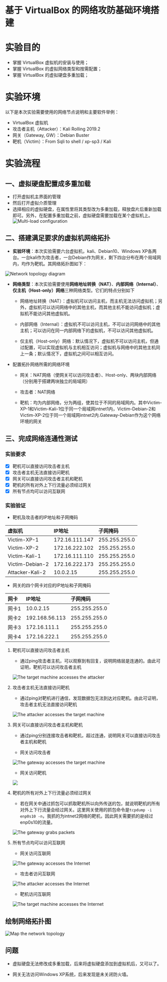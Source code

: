 # 基于 VirtualBox 的网络攻防基础环境搭建

# 实验目的

+ 掌握 VirtualBox 虚拟机的安装与使用；
+ 掌握 VirtualBox 的虚拟网络类型和按需配置；
+ 掌握 VirtualBox 的虚拟硬盘多重加载；

# 实验环境
以下是本次实验需要使用的网络节点说明和主要软件举例：

+ VirtualBox 虚拟机
+ 攻击者主机（Attacker）：Kali Rolling 2019.2
+ 网关（Gateway, GW）：Debian Buster
+ 靶机（Victim）：From Sqli to shell / xp-sp3 / Kali

# 实验流程

## 一、虚拟硬盘配置成多重加载

+ 打开虚拟机主界面的管理
+ 然后打开虚拟介质管理
+ 选择相应的虚拟硬盘，在属性里将其类型改为多重加载，释放盘片后重新加载即可。另外，在配置多重加载之前，虚拟硬盘需要加载在某个虚拟机上。
![Multi-load configuration](./%E5%9B%BE%E7%89%87/多重加载配置.png)

## 二、搭建满足要求的虚拟机网络拓扑

+ **实验环境**：本次实验需要六台虚拟机，kali、Debian10、Windows XP各两台。一台kali作为攻击者，一台Debian作为网关，剩下四台分布在两个局域网内，均作为靶机。其网络拓扑图如下：

![Network topology diagram](./%E5%9B%BE%E7%89%87/%E7%BD%91%E7%BB%9C%E6%8B%93%E6%89%91%E5%9B%BE.png)

+ **网络类型**：本次实验需要使用**网络地址转换（NAT）**、**内部网络（Internal）**、**仅主机（Host-only）网络**三种网络类型。它们的特点分别如下

    + 网络地址转换（NAT）：虚拟机可以访问主机，而主机无法访问虚拟机；另外，虚拟机可以访问网络中的其他主机，而其他主机不能访问虚拟机；虚拟机不能访问其他虚拟机。

    + 内部网络（Internal）：虚拟机不可以访问主机，不可以访问网络中的其他主机；可以访问在同一内部网络下的虚拟机，不可以访问其他虚拟机。

    + 仅主机（Host-only）网络：默认情况下，虚拟机不可以访问主机，但通过配置，可以实现虚拟机与主机相互访问；虚拟机与网络中的其他主机同上一条；默认情况下，虚拟机之间可以相互访问。

+ 配置拓扑网络所需的网络环境

    + 网关：NAT网络（使网关可以访问攻击者）、Host-only、两块内部网络（分别用于搭建两块独立的局域网）

    + 攻击者：NAT网络

    + 靶机：均为内部网络，分为两组，使其位于不同的局域网内。其中Victim-XP-1和Victim-Kali-1位于同一个局域网intnet1内，Victim-Debian-2和Victim-XP-2位于同一个局域网intnet2内.Gateway-Debian作为这个网络环境的网关

## 三、完成网络连通性测试

### 实验要求

- [x] 靶机可以直接访问攻击者主机
- [x] 攻击者主机无法直接访问靶机
- [x] 网关可以直接访问攻击者主机和靶机
- [x] 靶机的所有对外上下行流量必须经过网关
- [x] 所有节点均可以访问互联网

### 实验验证

+ 靶机及攻击者的IP地址和子网掩码

| 虚拟机 | IP地址 | 子网掩码 |
| :---- | :---- | :---- |
| Victim-XP-1 | 172.16.111.147 | 255.255.255.0 |
| Victim-XP-2 | 172.16.222.102 | 255.255.255.0 |
| Victim-Kali-1 | 172.16.111.110 | 255.255.255.0 |
| Victim-Debian-2 | 172.16.222.173 | 255.255.255.0 |
| Attacker-Kali-2 | 10.0.2.15 | 255.255.255.0 |

+ 网关的四个网卡对应的IP地址和子网掩码

| 网卡 | IP地址 | 子网掩码 |
| :---- | :---- | :---- |
| 网卡1 | 10.0.2.15 | 255.255.255.0 |
| 网卡2 | 192.168.56.113 | 255.255.255.0 |
| 网卡3 | 172.16.111.1 | 255.255.255.0 |
| 网卡4 | 172.16.222.1 | 255.255.255.0 |

1. 靶机可以直接访问攻击者主机

    + 通过ping攻击者主机，可以观察到有回复，说明网络层是连通的。由此可证明，靶机可以访问攻击者主机

    ![The target machine accesses the attacker](./%E5%9B%BE%E7%89%87/%E9%9D%B6%E6%9C%BA%E5%88%B0%E6%94%BB%E5%87%BB%E8%80%85%E7%9A%84%E8%BF%9E%E9%80%9A%E6%80%A7%E6%B5%8B%E8%AF%95.png)

2. 攻击者主机无法直接访问靶机

    + 通过ping对靶机进行通信，发现数据包无法到达对应靶机。由此可证明，攻击者主机无法直接访问靶机

    ![The attacker accesses the target machine](./%E5%9B%BE%E7%89%87/%E6%94%BB%E5%87%BB%E8%80%85%E8%AE%BF%E9%97%AE%E9%9D%B6%E6%9C%BA.png)

3. 网关可以直接访问攻击者主机和靶机

    + 通过ping分别连接攻击者和靶机，超过连通，说明网关可以直接访问攻击者主机和靶机

    + 网关访问攻击者

    ![The gateway accesses the target machine](./%E5%9B%BE%E7%89%87/%E7%BD%91%E5%85%B3%E8%AE%BF%E9%97%AE%E6%94%BB%E5%87%BB%E8%80%85.png)

    + 网关访问靶机

    ![](./%E5%9B%BE%E7%89%87/%E7%BD%91%E5%85%B3%E8%AE%BF%E9%97%AE%E9%9D%B6%E6%9C%BA.png)

4. 靶机的所有对外上下行流量必须经过网关

    + 若在网关中通过抓包可以抓取靶机所以向外传送的包，就说明靶机的所有对外上下行流量会经过网关。这里网关使用的抓包命令是`tcpdump -i enp0s10 -n`，我抓的为intnet2网络的靶机，因此网关需要抓的是经过enp0s10的流量。

    ![The gateway grabs packets](./%E5%9B%BE%E7%89%87/%E9%9D%B6%E6%9C%BA%E6%B5%81%E9%87%8F%E7%BB%8F%E8%BF%87%E7%BD%91%E5%85%B3.png)

5. 所有节点均可以访问互联网

    + 网关访问互联网

    ![The gateway accesses the Internet](./%E5%9B%BE%E7%89%87/%E7%BD%91%E5%85%B3%E8%AE%BF%E9%97%AE%E4%BA%92%E8%81%94%E7%BD%91.png)

    + 攻击者访问互联网

    ![The attacker accesses the Internet](./%E5%9B%BE%E7%89%87/%E6%94%BB%E5%87%BB%E8%80%85%E8%AE%BF%E9%97%AE%E4%BA%92%E8%81%94%E7%BD%91.png)

    + 靶机访问互联网

    ![The target machine accesses the Internet](./%E5%9B%BE%E7%89%87/%E9%9D%B6%E6%9C%BA%E8%AE%BF%E9%97%AE%E4%BA%92%E8%81%94%E7%BD%91.png)

## 绘制网络拓扑图

![Map the network topology](./%E5%9B%BE%E7%89%87/%E7%BB%98%E5%88%B6%E7%BD%91%E7%BB%9C%E6%8B%93%E6%89%91%E5%9B%BE.jpg)

## 问题

+ 虚拟硬盘无法修改成多重加载，后来将虚拟硬盘添加到虚拟机后，又可以了。

+ 网关无法访问Windows XP系统，后来发现是未关闭防火墙。

